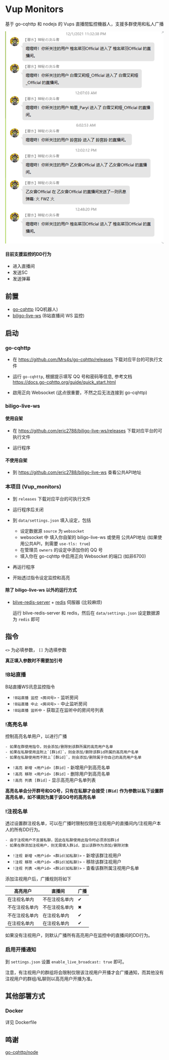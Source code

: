 # Vup Monitors

基于 go-cqhttp 和 nodejs 的 Vups 直播間監控機器人，支援多群使用和私人广播

![showcase](/assets/dd_showcase.png)

#### 目前支援监控的DD行为

- 进入直播间
- 发送SC
- 发送弹幕

## 前置

- [go-cqhttp](https://github.com/Mrs4s/go-cqhttp/) (QQ机器人)
- [biligo-live-ws](https://github.com/eric2788/biligo-live-ws) (B站直播间 WS 监控)

## 启动

### go-cqhttp

- 在 https://github.com/Mrs4s/go-cqhttp/releases 下载对应平台的可执行文件

- 运行 `go-cqhttp`, 根据提示填写 QQ 号和密码等信息, 参考文档 https://docs.go-cqhttp.org/guide/quick_start.html

- 啟用正向 Websocket (这点很重要，不然之后无法连接到 go-cqhttp)

### biligo-live-ws

#### 使用自架

- 在 https://github.com/eric2788/biligo-live-ws/releases 下载对应平台的可执行文件

- 运行程序

#### 不使用自架

- 到 https://github.com/eric2788/biligo-live-ws 查看公共API地址


### 本项目 (Vup_monitors)

- 到 `releases` 下载对应平台的可执行文件

- 运行程序后关闭

- 到 `data/settings.json` 填入设定，包括
    - 设定数据源 `source` 为 `websocket`
    - websocket 中 填入你自架的 biligo-live-ws 或使用 公共API地址 (如果使用公共API，則需要 `use-tls: true`)
    - 在管理员 `owners` 的设定中添加你的 QQ 号
    - 填入你在 go-cqhttp 中启用正向 Websocket 的端口 (如非6700)

- 再运行程序

- 开始透过指令设定监控和高亮


#### 除了 biligo-live-ws 以外的运行方式

- [blive-redis-server](https://github.com/eric2788/blive-redis-server) + [redis](https://www.redis.com.cn/redis-installation.html) 伺服器 (比较麻烦)

    运行 blive-redis-server 和 redis，然后在 `data/settings.json` 设定数据源为 `redis` 即可 

## 指令

`<>` 为必填参数， `[]` 为选填参数

**真正填入参数时不需要加引号**

### !B站直播

B站直播WS讯息监控指令

- `!B站直播 监控 <房间号>` - 监听房间
- `!B站直播 中止 <房间号>` - 中止监听房间
- `!B站直播 监听中` - 获取正在监听中的房间号列表

### !高亮名单

控制高亮名单用户，以进行广播

```log
- 如果在群使用指令，则会添加/删除到该群所属的高亮用户名单
- 如果在私聊使用且附上`[群id]`，则会添加/删除该群id所属的高亮用户名单
- 如果在私聊使用而不附上`[群id]`，则会添加/删除属于你自己的高亮用户名单
```

- `!高亮 新增 <用户id> [群id]` - 新增用户到高亮名单
- `!高亮 移除 <用户id> [群id]` - 删除用户到高亮名单
- `!高亮 列表 [群id]` - 显示高亮用户名单列表

**高亮名单会分开群号和QQ号，只有在私聊才会接受 `[群id]` 作为参数以私下设置群高亮名单，如不填则为属于该QQ号的高亮名单**

### !注视名单

透过设置群注视名单，可以在广播时限制仅限在注视用户的直播间内/注视用户本人的所有DD行为。

```log
- 由于注视用户不支援私聊，因此在私聊使用此指令时必须添加群id
- 如果在群添加注视用户，则无需填入群id，並以该群作为添加/删除对象
```

- `!注视 新增 <用户id> <群id(如私聊)>` - 新增该群注视用户
- `!注视 移除 <用户id> <群id(如私聊)>` - 移除该群注视用户
- `!注视 列表 <用户id> <群id(如私聊)>` - 查看该群所属注视用户名单

添加注视用户后，广播规则将如下

| 高亮用户 | 直播间 | 广播 |
| ------- | ----- | ----- |
| 在注视名单内 | 不在注视名单内 | ✔ |
| 不在注视名单内 | 不在注视名单内 | ✖ |
| 不在注视名单内 | 在注视名单内 | ✔ |
| 在注视名单内 | 在注视名单内 | ✔ |

如果没有注视用户，则默认广播所有高亮用户在监控中的直播间的DD行为。

### 启用开播通知

到 `settings.json` 设置 `enable_live_broadcast: true` 即可。

注意，有注视用户的群组将会限制仅限该注视用户开播才会广播通知，而其他没有注视用户的群组/私聊则以高亮用户开播为准。

## 其他部署方式

### Docker

详见 Dockerfile

## 鸣谢

[go-cqhttp/node](https://github.com/go-cqhttp/node)
